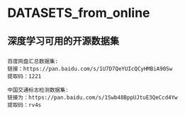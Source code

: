 # DATASETS_from_online
## 深度学习可用的开源数据集


### 
```
百度网盘汇总数据集:
链接：https://pan.baidu.com/s/1U7D7QeYUIcQCyHMBiA90Sw 
提取码：1221 
```

```
中国交通标志检测数据集:
链接为：https://pan.baidu.com/s/1Swb48BppUJtuE3QeCcd4Yw  
提取码：rv4s
```
